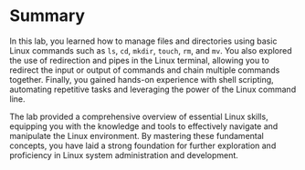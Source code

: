 # Summary

In this lab, you learned how to manage files and directories using basic Linux commands such as `ls`, `cd`, `mkdir`, `touch`, `rm`, and `mv`. You also explored the use of redirection and pipes in the Linux terminal, allowing you to redirect the input or output of commands and chain multiple commands together. Finally, you gained hands-on experience with shell scripting, automating repetitive tasks and leveraging the power of the Linux command line.

The lab provided a comprehensive overview of essential Linux skills, equipping you with the knowledge and tools to effectively navigate and manipulate the Linux environment. By mastering these fundamental concepts, you have laid a strong foundation for further exploration and proficiency in Linux system administration and development.
